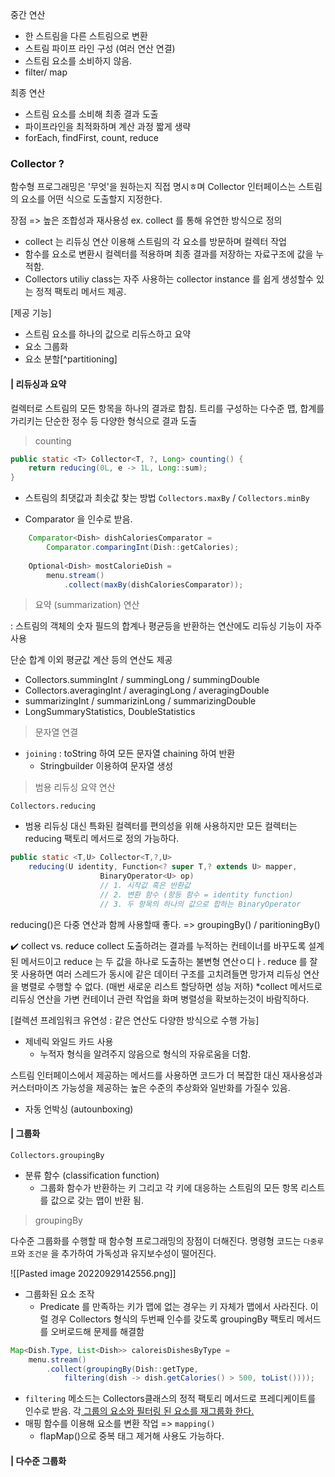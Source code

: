 중간 연산 
* 한 스트림을 다른 스트림으로 변환
* 스트림 파이프 라인 구성  (여러 연산 연결) 
* 스트림 요소를 소비하지 않음. 
* filter/ map

최종 연산 
* 스트림 요소를 소비해 최종 결과 도출 
* 파이프라인을 최적화하며 계산 과정 짧게 생략 
* forEach, findFirst, count, reduce 

### Collector ?
함수형 프로그래밍은 '무엇'을 원하는지 직접 명시ㅎ며
Collector 인터페이스는 스트림의 요소를 어떤 식으로 도출할지 지정한다. 


장점 
=> 높은 조합성과 재사용성 
ex. collect 를 통해 유연한 방식으로 정의 

* collect 는 리듀싱 연산 이용해 스트림의 각 요소를 방문하며 컬렉터 작업
* 함수를 요소로 변환시 컬렉터를 적용하며 최종 결과를 저장하는 자료구조에 값을 누적함. 
* Collectors utiliy class는 자주 사용하는 collector instance 를 쉽게 생성할수 있는 정적 팩토리 메서드 제공. 

[제공 기능]
* 스트림 요소를 하나의 값으로 리듀스하고 요약
* 요소 그룹화
* 요소 분할[^partitioning]

#### | 리듀싱과 요약
컬렉터로 스트림의 모든 항목을 하나의 결과로 합침. 
트리를 구성하는 다수준 맵, 합계를 가리키는 단순한 정수 등 다양한 형식으로 결과 도출 

> counting 

```java
public static <T> Collector<T, ?, Long> counting() {
	return reducing(0L, e -> 1L, Long::sum);
}
```

* 스트림의 최댓값과 최솟값 찾는 방법 
`Collectors.maxBy`  / `Collectors.minBy`

* Comparator 을 인수로 받음. 
```java
	Comparator<Dish> dishCaloriesComparator =
		Comparator.comparingInt(Dish::getCalories);
	
	Optional<Dish> mostCalorieDish = 
		menu.stream()
			.collect(maxBy(dishCaloriesComparator));
```

> 요약 (summarization) 연산

: 스트림의 객체의 숫자 필드의 합계나 평균등을 반환하는 연산에도 리듀싱 기능이 자주 사용 

단순 합계 이외 평균값 계산 등의 연산도 제공
*  Collectors.summingInt / summingLong / summingDouble
* Collectors.averagingInt / averagingLong / averagingDouble 
* summarizingInt / summarizinLong / summarizingDouble
* LongSummaryStatistics, DoubleStatistics 

> 문자열 연결 

* `joining` : toString 하여 모든 문자열 chaining 하여 반환 
	* Stringbuilder 이용하여 문자열 생성 

> 범용 리듀싱 요약 연산 

`Collectors.reducing`
* 범용 리듀싱 대신 특화된 컬렉터를 편의성을 위해 사용하지만 모든 컬렉터는 reducing 팩토리 메서드로 정의 가능하다. 
```java
public static <T,U> Collector<T,?,U> 
	reducing(U identity, Function<? super T,? extends U> mapper, 
					BinaryOperator<U> op)
					// 1. 시작값 혹은 반환값 
					// 2. 변환 함수 (항등 함수 = identity function)
					// 3. 두 항목의 하나의 값으로 합하는 BinaryOperator 
```

reducing()은 다중 연산과 함께 사용할때 좋다. => groupingBy() / paritioningBy()

✔️ collect vs. reduce 
collect  도출하려는 결과를 누적하는 컨테이너를 바꾸도록 설계된 메서드이고 
reduce 는 두 값을 하나로 도출하는 불변형 연산ㅇ디ㅏ. 
reduce 를 잘못 사용하면 여러 스레드가 동시에 같은 데이터 구조를 고치려들면 망가져
리듀싱 연산을 병렬로 수행할 수 없다. (매번 새로운 리스트 할당하면 성능 저하)
*collect 메서드로 리듀싱 연산을 가변 컨테이너 관련 작업을 화며 병렬성을 확보하는것이 바람직하다. 

[컬렉션 프레임워크 유연성 : 같은 연산도 다양한 방식으로 수행 가능]
* 제네릭 와일드 카드 사용
	* 누적자 형식을 알려주지 않음으로 형식의 자유로움을 더함. 

스트림 인터페이스에서 제공하는 메서드를 사용하면 코드가 더 복잡한 대신
재사용성과 커스터마이즈 가능성을 제공하는 높은 수준의 추상화와 일반화를 가질수 있음. 
- 자동 언박싱 (autounboxing)

#### | 그룹화 
`Collectors.groupingBy`
*  분류 함수 (classification function)
	* 그룹화 함수가 반환하는 키 그리고 각 키에 대응하는 스트림의 모든 항목 리스트를 값으로 갖는 맵이 반환 됨. 

> groupingBy

다수준 그룹화를 수행할 때 함수형 프로그래밍의 장점이 더해진다. 
명령형 코드는 `다중루프`와 `조건문` 을 추가하여 가독성과 유지보수성이 떨어진다. 

![[Pasted image 20220929142556.png]]

* 그룹화된 요소 조작 
	* Predicate 를 만족하는 키가 맵에 없는 경우는 키 자체가 맵에서 사라진다.  이럴 경우 Collectors 형식의 두번째 인수를 갖도록 groupingBy 팩토리 메서드를 오버로드해 문제를 해결함 
```java
Map<Dish.Type, List<Dish>> caloreisDishesByType = 
	menu.stream()
		.collect(groupingBy(Dish::getType,
			filtering(dish -> dish.getCalories() > 500, toList())));
```

* `filtering` 메소드는 Collectors클래스의 정적 팩토리 메서드로 프레디케이트를 인수로 받음. 각<u> 그룹의 요소와 필터링 된 요소를 재그룹화 한다. </u>
* 매핑 함수를 이용해 요소를 변환 작업 => `mapping()`
	* flapMap()으로 중복 태그 제거해 사용도 가능하다. 

#### | 다수준 그룹화 
